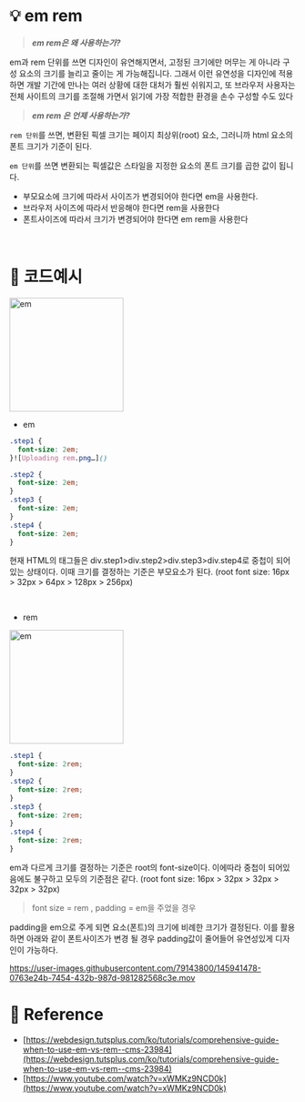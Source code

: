 # 💡 em rem

> **_em rem은 왜 사용하는가?_**

em과 rem 단위를 쓰면 디자인이 유연해지면서, 고정된 크기에만 머무는 게 아니라 구성 요소의 크기를 늘리고 줄이는 게 가능해집니다. 그래서 이런 유연성을 디자인에 적용하면 개발 기간에 만나는 여러 상황에 대한 대처가 훨씬 쉬워지고, 또 브라우저 사용자는 전체 사이트의 크기를 조절해 가면서 읽기에 가장 적합한 환경을 손수 구성할 수도 있다

> **_em rem 은 언제 사용하는가?_**

`rem 단위`를 쓰면, 변환된 픽셀 크기는 페이지 최상위(root) 요소, 그러니까 html 요소의 폰트 크기가 기준이 된다.

`em 단위`를 쓰면 변환되는 픽셀값은 스타일을 지정한 요소의 폰트 크기를 곱한 값이 됩니다.

- 부모요소에 크기에 따라서 사이즈가 변경되어야 한다면 em을 사용한다.
- 브라우저 사이즈에 따라서 반응해야 한다면 rem을 사용한다
- 폰트사이즈에 따라서 크기가 변경되어야 한다면 em rem을 사용한다

<br/>

# 🚀 코드예시

<img width="200" alt="em" src="https://user-images.githubusercontent.com/79143800/145941407-a2380e11-4af0-43d6-8882-0a6a45e1878b.png">


- em

```css
.step1 {
  font-size: 2em;
}![Uploading rem.png…]()

.step2 {
  font-size: 2em;
}
.step3 {
  font-size: 2em;
}
.step4 {
  font-size: 2em;
}
```

현재 HTML의 태그들은 div.step1>div.step2>div.step3>div.step4로 중첩이 되어 있는 상태이다. 이때 크기를 결정하는 기준은 부모요소가 된다. (root font size: 16px > 32px > 64px > 128px > 256px)

<br/>

- rem
<img width="200" alt="em" src="https://user-images.githubusercontent.com/79143800/145941351-92a0c0b3-2c8a-4026-b4f7-0095767a6ec4.png">


```css
.step1 {
  font-size: 2rem;
}
.step2 {
  font-size: 2rem;
}
.step3 {
  font-size: 2rem;
}
.step4 {
  font-size: 2rem;
}
```

em과 다르게 크기를 결정하는 기준은 root의 font-size이다. 이에따라 중첩이 되어있음에도 불구하고 모두의 기준점은 같다. (root font size: 16px > 32px > 32px > 32px > 32px)

> font size = rem , padding = em을 주었을 경우

padding을 em으로 주게 되면 요소(폰트)의 크기에 비례한 크기가 결정된다. 이를 활용하면 아래와 같이 폰트사이즈가 변경 될 경우 padding값이 줄어들어 유연성있게 디자인이 가능하다.


https://user-images.githubusercontent.com/79143800/145941478-0763e24b-7454-432b-987d-981282568c3e.mov





# 🔗 Reference

- [https://webdesign.tutsplus.com/ko/tutorials/comprehensive-guide-when-to-use-em-vs-rem--cms-23984](https://webdesign.tutsplus.com/ko/tutorials/comprehensive-guide-when-to-use-em-vs-rem--cms-23984)
- [https://www.youtube.com/watch?v=xWMKz9NCD0k](https://www.youtube.com/watch?v=xWMKz9NCD0k)
